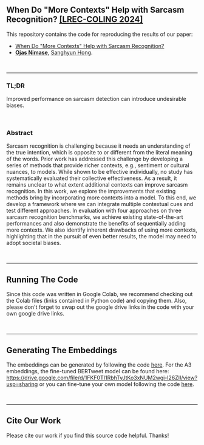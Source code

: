## When Do "More Contexts" Help with Sarcasm Recognition? [[LREC-COLING 2024]](https://lrec-coling-2024.org/)

This repository contains the code for reproducing the results of our paper:

- [When Do "More Contexts" Help with Sarcasm Recognition?](https://arxiv.org/abs/2403.12469)
- **[Ojas Nimase](mailto:ojasnimase@gmail.com)**, [Sanghyun Hong](https://sanghyun-hong.com).

&nbsp;

----

### TL;DR

Improved performance on sarcasm detection can introduce undesirable biases.

&nbsp;

### Abstract
Sarcasm recognition is challenging because it needs an understanding of the true intention, which is opposite to or different from the literal meaning of the words. Prior work has addressed this challenge by developing a series of methods that provide richer contexts, e.g., sentiment or cultural nuances, to models. While shown to be effective individually, no study has systematically evaluated their collective effectiveness. As a result, it remains unclear to what extent additional contexts can improve sarcasm recognition. In this work, we explore the improvements that existing methods bring by incorporating more contexts into a model. To this end, we develop a framework where we can integrate multiple contextual cues and test different approaches. In evaluation with four approaches on three sarcasm recognition benchmarks, we achieve existing state-of-the-art performances and also demonstrate the benefits of sequentially adding more contexts. We also identify inherent drawbacks of using more contexts, highlighting that in the pursuit of even better results, the model may need to adopt societal biases.

&nbsp;

----

## Running The Code

Since this code was written in Google Colab, we recommend checking out the Colab files (links contained in Python code) and copying them. Also, please don't forget to swap out the google drive links in the code with your own google drive links.

&nbsp;

----

## Generating The Embeddings

The embeddings can be generated by following the code [here](Code/iac_v2,_iac_v1,_and_tweets_data_embedding_creation.py). For the A3 embeddings, the fine-tuned BERTweet model can be found here: https://drive.google.com/file/d/1FKF0TI1RbhTyJtKo3xNUM2wgi-l26ZII/view?usp=sharing or you can fine-tune your own model following the code [here](Code/fine_tuning_bertweet_via_simclr.py).

&nbsp;

----

## Cite Our Work

Please cite our work if you find this source code helpful. Thanks!



&nbsp;
